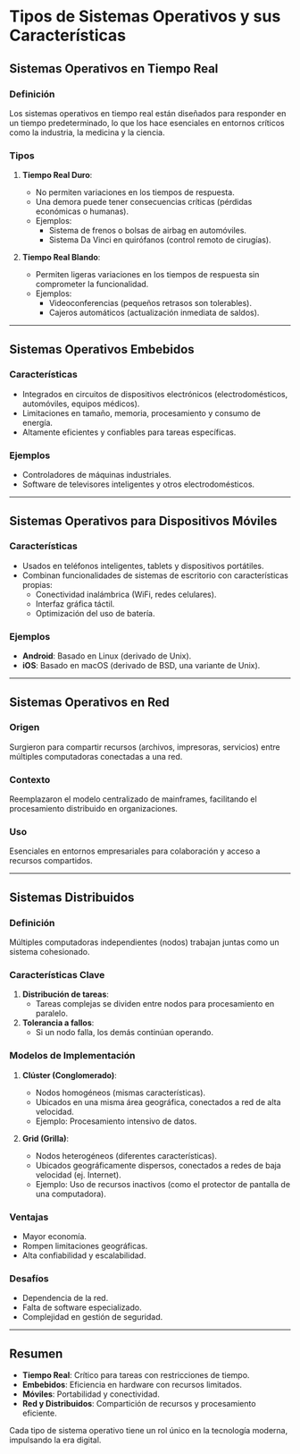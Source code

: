 # Tipos de Sistemas Operativos y sus Características

## Sistemas Operativos en Tiempo Real

### Definición
Los sistemas operativos en tiempo real están diseñados para responder en un tiempo predeterminado, lo que los hace esenciales en entornos críticos como la industria, la medicina y la ciencia.

### Tipos
1. **Tiempo Real Duro**:  
   - No permiten variaciones en los tiempos de respuesta.  
   - Una demora puede tener consecuencias críticas (pérdidas económicas o humanas).  
   - Ejemplos:  
     - Sistema de frenos o bolsas de airbag en automóviles.  
     - Sistema Da Vinci en quirófanos (control remoto de cirugías).  

2. **Tiempo Real Blando**:  
   - Permiten ligeras variaciones en los tiempos de respuesta sin comprometer la funcionalidad.  
   - Ejemplos:  
     - Videoconferencias (pequeños retrasos son tolerables).  
     - Cajeros automáticos (actualización inmediata de saldos).  

---

## Sistemas Operativos Embebidos

### Características
- Integrados en circuitos de dispositivos electrónicos (electrodomésticos, automóviles, equipos médicos).  
- Limitaciones en tamaño, memoria, procesamiento y consumo de energía.  
- Altamente eficientes y confiables para tareas específicas.  

### Ejemplos
- Controladores de máquinas industriales.  
- Software de televisores inteligentes y otros electrodomésticos.  

---

## Sistemas Operativos para Dispositivos Móviles

### Características
- Usados en teléfonos inteligentes, tablets y dispositivos portátiles.  
- Combinan funcionalidades de sistemas de escritorio con características propias:  
  - Conectividad inalámbrica (WiFi, redes celulares).  
  - Interfaz gráfica táctil.  
  - Optimización del uso de batería.  

### Ejemplos
- **Android**: Basado en Linux (derivado de Unix).  
- **iOS**: Basado en macOS (derivado de BSD, una variante de Unix).  

---

## Sistemas Operativos en Red

### Origen
Surgieron para compartir recursos (archivos, impresoras, servicios) entre múltiples computadoras conectadas a una red.  

### Contexto
Reemplazaron el modelo centralizado de mainframes, facilitando el procesamiento distribuido en organizaciones.  

### Uso
Esenciales en entornos empresariales para colaboración y acceso a recursos compartidos.  

---

## Sistemas Distribuidos

### Definición
Múltiples computadoras independientes (nodos) trabajan juntas como un sistema cohesionado.  

### Características Clave
1. **Distribución de tareas**:  
   - Tareas complejas se dividen entre nodos para procesamiento en paralelo.  
2. **Tolerancia a fallos**:  
   - Si un nodo falla, los demás continúan operando.  

### Modelos de Implementación
1. **Clúster (Conglomerado)**:  
   - Nodos homogéneos (mismas características).  
   - Ubicados en una misma área geográfica, conectados a red de alta velocidad.  
   - Ejemplo: Procesamiento intensivo de datos.  

2. **Grid (Grilla)**:  
   - Nodos heterogéneos (diferentes características).  
   - Ubicados geográficamente dispersos, conectados a redes de baja velocidad (ej. Internet).  
   - Ejemplo: Uso de recursos inactivos (como el protector de pantalla de una computadora).  

### Ventajas
- Mayor economía.  
- Rompen limitaciones geográficas.  
- Alta confiabilidad y escalabilidad.  

### Desafíos
- Dependencia de la red.  
- Falta de software especializado.  
- Complejidad en gestión de seguridad.  

---

## Resumen
- **Tiempo Real**: Crítico para tareas con restricciones de tiempo.  
- **Embebidos**: Eficiencia en hardware con recursos limitados.  
- **Móviles**: Portabilidad y conectividad.  
- **Red y Distribuidos**: Compartición de recursos y procesamiento eficiente.  

Cada tipo de sistema operativo tiene un rol único en la tecnología moderna, impulsando la era digital.  
